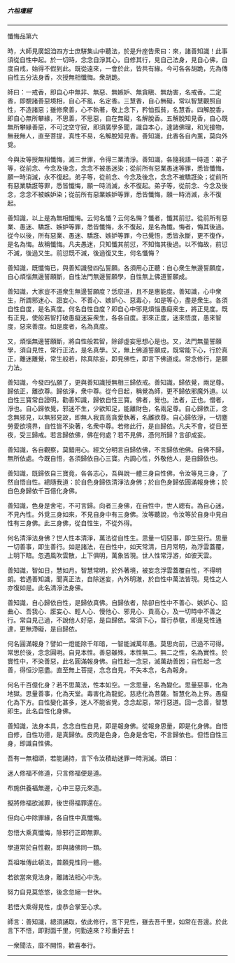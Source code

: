 

##### 六祖壇經

* * *

懺悔品第六

時，大師見廣韶洎四方士庶駢集山中聽法，於是升座告衆曰：來，諸善知識！此事須從自性中起。於一切時，念念自淨其心，自修其行，見自己法身，見自心佛，自度自戒，始得不假到此。既從遠來，一會於此，皆共有緣。今可各各胡跪，先為傳自性五分法身香，次授無相懺悔。衆胡跪。

師曰：一戒香，即自心中無非、無惡、無嫉妒、無貪瞋、無劫害，名戒香。二定香，即覩諸善惡境相，自心不亂，名定香。三慧香，自心無礙，常以智慧觀照自性，不造諸惡；雖修衆善，心不執著，敬上念下，矜恤孤貧，名慧香。四解脫香，即自心無所攀緣，不思善，不思惡，自在無礙，名解脫香。五解脫知見香，自心既無所攀緣善惡，不可沈空守寂，即須廣學多聞，識自本心，達諸佛理，和光接物，無我無人，直至菩提，真性不易，名解脫知見香。善知識，此香各自內薰，莫向外覓。

今與汝等授無相懺悔，滅三世罪，令得三業清淨。善知識，各隨我語一時道：弟子等，從前念、今念及後念，念念不被愚迷染；從前所有惡業愚迷等罪，悉皆懺悔，願一時消滅，永不復起。弟子等，從前念、今念及後念，念念不被驕誑染；從前所有惡業驕誑等罪，悉皆懺悔，願一時消滅，永不復起。弟子等，從前念、今念及後念，念念不被嫉妒染；從前所有惡業嫉妒等罪，悉皆懺悔，願一時消滅，永不復起。

善知識，以上是為無相懺悔。云何名懺？云何名悔？懺者，懺其前愆。從前所有惡業、愚迷、驕誑、嫉妒等罪，悉皆懺悔，永不復起，是名為懺。悔者，悔其後過。從今以後，所有惡業、愚迷、驕誑、嫉妒等罪，今已覺悟，悉皆永斷，更不復作，是名為悔。故稱懺悔。凡夫愚迷，只知懺其前愆，不知悔其後過。以不悔故，前愆不滅，後過又生。前愆既不滅，後過復又生，何名懺悔？

善知識，既懺悔已，與善知識發四弘誓願。各須用心正聽：自心衆生無邊誓願度，自心煩惱無邊誓願斷，自性法門無邊誓願學，自性無上佛道誓願成。

善知識，大家豈不道衆生無邊誓願度？恁麼道，且不是惠能度。善知識，心中衆生，所謂邪迷心、誑妄心、不善心、嫉妒心、惡毒心，如是等心，盡是衆生。各須自性自度，是名真度。何名自性自度？即自心中邪見煩惱愚癡衆生，將正見度。既有正見，使般若智打破愚癡迷妄衆生，各各自度。邪來正度，迷來悟度，愚來智度，惡來善度。如是度者，名為真度。

又，煩惱無邊誓願斷，將自性般若智，除卻虛妄思想心是也。又，法門無量誓願學，須自見性，常行正法，是名真學。又，無上佛道誓願成，既常能下心，行於真正，離迷離覺，常生般若，除真除妄，即見佛性，即言下佛道成。常念修行，是願力法。

善知識，今發四弘願了，更與善知識授無相三歸依戒。善知識，歸依覺，兩足尊。歸依正，離欲尊。歸依淨，衆中尊。從今日起，稱覺為師，更不歸依邪魔外道。以自性三寶常自證明。勸善知識，歸依自性三寶。佛者，覺也。法者，正也。僧者，淨也。自心歸依覺，邪迷不生，少欲知足，能離財色，名兩足尊。自心歸依正，念念無邪見，以無邪見故，即無人我貢高貪愛執著，名離欲尊。自心歸依淨，一切塵勞愛欲境界，自性皆不染著，名衆中尊。若修此行，是自歸依。凡夫不會，從日至夜，受三歸戒。若言歸依佛，佛在何處？若不見佛，憑何所歸？言卻成妄。

善知識，各自觀察，莫錯用心。經文分明言自歸依佛，不言歸依他佛。自佛不歸，無所依處。今既自悟，各須歸依自心三寶。內調心性，外敬他人，是自歸依也。

善知識，既歸依自三寶竟，各各志心，吾與說一體三身自性佛，令汝等見三身，了然自悟自性。總隨我道：於自色身歸依清淨法身佛；於自色身歸依圓滿報身佛；於自色身歸依千百億化身佛。

善知識，色身是舍宅，不可言歸。向者三身佛，在自性中，世人總有。為自心迷，不見內性。外覓三身如來，不見自身中有三身佛。汝等聽說，令汝等於自身中見自性有三身佛。此三身佛，從自性生，不從外得。

何名清淨法身佛？世人性本清淨，萬法從自性生。思量一切惡事，即生惡行。思量一切善事，即生善行。如是諸法，在自性中，如天常清，日月常明，為浮雲蓋覆，上明下暗。忽遇風吹雲散，上下俱明，萬象皆現。世人性常浮游，如彼天雲。

善知識，智如日，慧如月。智慧常明，於外著境，被妄念浮雲蓋覆自性，不得明朗。若遇善知識，聞真正法，自除迷妄，內外明澈，於自性中萬法皆現。見性之人亦復如是。此名清淨法身佛。

善知識，自心歸依自性，是歸依真佛。自歸依者，除卻自性中不善心、嫉妒心、諂曲心、吾我心、誑妄心、輕人心、慢他心、邪見心、貢高心，及一切時中不善之行。常自見己過，不說他人好惡，是自歸依。常須下心，普行恭敬，即是見性通達，更無滯礙，是自歸依。

何名圓滿報身？譬如一燈能除千年暗，一智能滅萬年愚。莫思向前，已過不可得。常思於後，念念圓明。自見本性。善惡雖殊，本性無二。無二之性，名為實性。於實性中，不染善惡，此名圓滿報身佛。自性起一念惡，滅萬劫善因；自性起一念善，得恒沙惡盡。直至無上菩提，念念自見，不失本念，名為報身。

何名千百億化身？若不思萬法，性本如空。一念思量，名為變化。思量惡事，化為地獄。思量善事，化為天堂。毒害化為龍蛇。慈悲化為菩薩。智慧化為上界。愚癡化為下方。自性變化甚多，迷人不能省覺，念念起惡，常行惡道。回一念善，智慧即生。此名自性化身佛。

善知識，法身本具，念念自性自見，即是報身佛。從報身思量，即是化身佛。自悟自修，自性功德，是真歸依。皮肉是色身，色身是舍宅，不言歸依也。但悟自性三身，即識自性佛。

吾有一無相頌，若能誦持，言下令汝積劫迷罪一時消滅。頌曰：

迷人修福不修道，只言修福便是道。

布施供養福無邊，心中三惡元來造。

擬將修福欲滅罪，後世得福罪還在。

但向心中除罪緣，各自性中真懺悔。

忽悟大乘真懺悔，除邪行正即無罪。

學道常於自性觀，即與諸佛同一類。

吾祖唯傳此頓法，普願見性同一體。

若欲當來覓法身，離諸法相心中洗。

努力自見莫悠悠，後念忽絕一世休。

若悟大乘得見性，虔恭合掌至心求。

師言：善知識，總須誦取，依此修行，言下見性，雖去吾千里，如常在吾邊。於此言下不悟，即對面千里，何勤遠來？珍重好去！

一衆聞法，靡不開悟，歡喜奉行。

* * *

